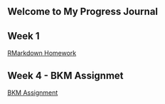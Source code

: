 ## Welcome to My Progress Journal

## Week 1 

[RMarkdown Homework](https://pjournal.github.io/mef03-oguzkirazdiken/Oguz-Kirazdiken-R-Markdown-Homework.html)

## Week 4 - BKM Assignmet 

[BKM Assignment](https://pjournal.github.io/mef03-oguzkirazdiken/BKM-Assignment.html)
